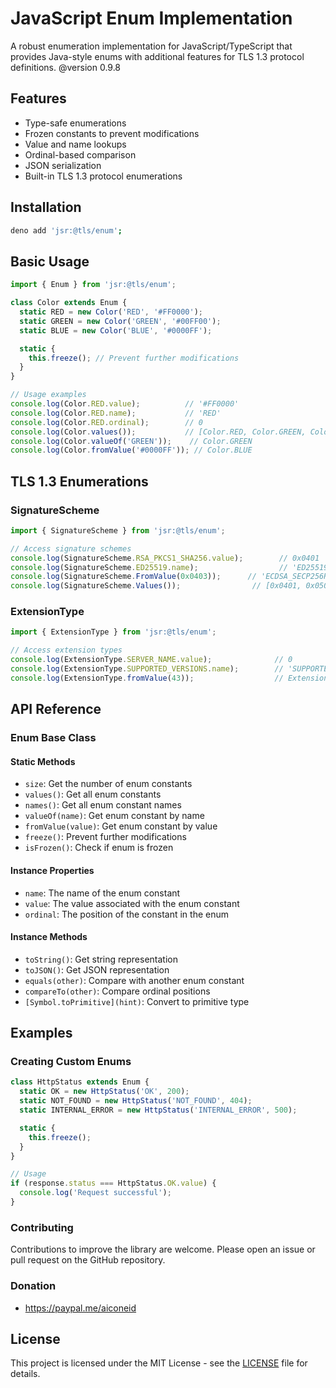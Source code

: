 # JavaScript Enum Implementation

A robust enumeration implementation for JavaScript/TypeScript that provides Java-style enums with additional features for TLS 1.3 protocol definitions. @version 0.9.8

## Features

- Type-safe enumerations
- Frozen constants to prevent modifications
- Value and name lookups
- Ordinal-based comparison
- JSON serialization
- Built-in TLS 1.3 protocol enumerations

## Installation

```bash
deno add 'jsr:@tls/enum';
```

## Basic Usage

```javascript
import { Enum } from 'jsr:@tls/enum';

class Color extends Enum {
  static RED = new Color('RED', '#FF0000');
  static GREEN = new Color('GREEN', '#00FF00');
  static BLUE = new Color('BLUE', '#0000FF');

  static {
    this.freeze(); // Prevent further modifications
  }
}

// Usage examples
console.log(Color.RED.value);          // '#FF0000'
console.log(Color.RED.name);           // 'RED'
console.log(Color.RED.ordinal);        // 0
console.log(Color.values());           // [Color.RED, Color.GREEN, Color.BLUE]
console.log(Color.valueOf('GREEN'));    // Color.GREEN
console.log(Color.fromValue('#0000FF')); // Color.BLUE
```

## TLS 1.3 Enumerations

### SignatureScheme

```javascript
import { SignatureScheme } from 'jsr:@tls/enum';

// Access signature schemes
console.log(SignatureScheme.RSA_PKCS1_SHA256.value);        // 0x0401
console.log(SignatureScheme.ED25519.name);                  // 'ED25519'
console.log(SignatureScheme.FromValue(0x0403));      // 'ECDSA_SECP256R1_SHA256'
console.log(SignatureScheme.Values());                // [0x0401, 0x0501, ...]
```

### ExtensionType

```javascript
import { ExtensionType } from 'jsr:@tls/enum';

// Access extension types
console.log(ExtensionType.SERVER_NAME.value);              // 0
console.log(ExtensionType.SUPPORTED_VERSIONS.name);        // 'SUPPORTED_VERSIONS'
console.log(ExtensionType.fromValue(43));                  // ExtensionType.SUPPORTED_VERSIONS
```

## API Reference

### Enum Base Class

#### Static Methods

- `size`: Get the number of enum constants
- `values()`: Get all enum constants
- `names()`: Get all enum constant names
- `valueOf(name)`: Get enum constant by name
- `fromValue(value)`: Get enum constant by value
- `freeze()`: Prevent further modifications
- `isFrozen()`: Check if enum is frozen

#### Instance Properties

- `name`: The name of the enum constant
- `value`: The value associated with the enum constant
- `ordinal`: The position of the constant in the enum

#### Instance Methods

- `toString()`: Get string representation
- `toJSON()`: Get JSON representation
- `equals(other)`: Compare with another enum constant
- `compareTo(other)`: Compare ordinal positions
- `[Symbol.toPrimitive](hint)`: Convert to primitive type

## Examples

### Creating Custom Enums

```javascript
class HttpStatus extends Enum {
  static OK = new HttpStatus('OK', 200);
  static NOT_FOUND = new HttpStatus('NOT_FOUND', 404);
  static INTERNAL_ERROR = new HttpStatus('INTERNAL_ERROR', 500);

  static {
    this.freeze();
  }
}

// Usage
if (response.status === HttpStatus.OK.value) {
  console.log('Request successful');
}
```

### Contributing

Contributions to improve the library are welcome. Please open an issue or pull request on the GitHub repository.

### Donation

- https://paypal.me/aiconeid 

## License

This project is licensed under the MIT License - see the [LICENSE](LICENSE) file for details.